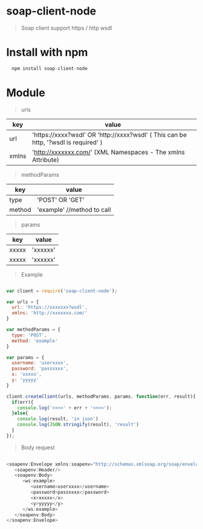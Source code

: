 # soap-client-node

> Soap client support https / http wsdl

# Install with npm 
```javascript
  npm install soap-client-node
```
# Module

> urls

key          | value
------------ | --------------------------------------------------------------------------------------
url          | 'https://xxxx?wsdl' OR 'http://xxxx?wsdl' ( This can be http, '?wsdl is required' )
xmlns        | 'http://xxxxxxx.com/' (XML Namespaces - The xmlns Attribute)

> methodParams

key          | value
------------ | ------------------------------
type          | 'POST' OR 'GET'
method        | 'example' //method to call

> params

key          | value
------------ | ---------
xxxxx        | 'xxxxxx'
xxxxx        | 'xxxxxx'

> Example

```javascript

var client = require('soap-client-node');

var urls = {
  url: 'https://xxxxxxx?wsdl', 
  xmlns: 'http://xxxxxxx.com/'
}

var methodParams = {
  type: 'POST', 
  method: 'example' 
}

var params = { 
  username: 'userxxxx',
  password: 'passxxxx',
  x: 'xxxxx',
  y: 'yyyyy'
}

client.createClient(urls, methodParams, params, function(err, result){
  if(err){
    console.log('>>>>' + err + '<<<<');
  }else{
    console.log(result, 'in json')
    console.log(JSON.stringify(result), 'result')
  }
});

```
> Body request

```javascript
  
<soapenv:Envelope xmlns:soapenv="http://schemas.xmlsoap.org/soap/envelope/" xmlns:ws="http://xxxxxxx.com/">
   <soapenv:Header/>
   <soapenv:Body>
      <ws:example>
         <username>userxxxx</username>
         <password>passxxxx</password>
         <x>xxxxx</x>
         <y>yyyyy</y>
      </ws:example>
   </soapenv:Body>
</soapenv:Envelope>


```
